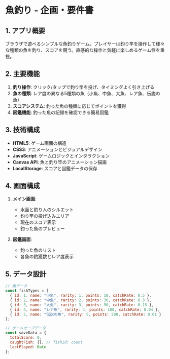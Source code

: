 # 魚釣り - 企画・要件書

## 1. アプリ概要
ブラウザで遊べるシンプルな魚釣りゲーム。プレイヤーは釣り竿を操作して様々な種類の魚を釣り、スコアを競う。直感的な操作と気軽に楽しめるゲーム性を重視。

## 2. 主要機能
1. **釣り操作**: クリック/タップで釣り竿を投げ、タイミングよく引き上げる
2. **魚の種類**: レア度の異なる5種類の魚（小魚、中魚、大魚、レア魚、伝説の魚）
3. **スコアシステム**: 釣った魚の種類に応じてポイントを獲得
4. **図鑑機能**: 釣った魚の記録を確認できる簡易図鑑

## 3. 技術構成
- **HTML5**: ゲーム画面の構造
- **CSS3**: アニメーションとビジュアルデザイン
- **JavaScript**: ゲームロジックとインタラクション
- **Canvas API**: 魚と釣り竿のアニメーション描画
- **LocalStorage**: スコアと図鑑データの保存

## 4. 画面構成
1. **メイン画面**: 
   - 水面と釣り人のシルエット
   - 釣り竿の投げ込みエリア
   - 現在のスコア表示
   - 釣った魚のプレビュー

2. **図鑑画面**:
   - 釣った魚のリスト
   - 各魚の釣獲数とレア度表示

## 5. データ設計
```javascript
// 魚データ
const fishTypes = [
  { id: 1, name: "小魚", rarity: 1, points: 10, catchRate: 0.5 },
  { id: 2, name: "中魚", rarity: 2, points: 30, catchRate: 0.3 },
  { id: 3, name: "大魚", rarity: 3, points: 50, catchRate: 0.15 },
  { id: 4, name: "レア魚", rarity: 4, points: 100, catchRate: 0.04 },
  { id: 5, name: "伝説の魚", rarity: 5, points: 500, catchRate: 0.01 }
];

// ゲームセーブデータ
const saveData = {
  totalScore: 0,
  caughtFish: {}, // fishId: count
  lastPlayed: Date
};
```